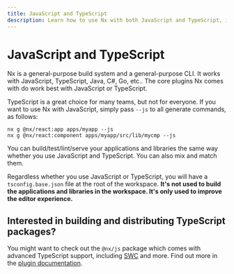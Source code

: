```yaml
---
title: JavaScript and TypeScript
description: Learn how to use Nx with both JavaScript and TypeScript, including how to generate JS files, mix languages in your workspace, and build TypeScript packages with advanced features.
---
```


# JavaScript and TypeScript

Nx is a general-purpose build system and a general-purpose CLI. It works with JavaScript, TypeScript, Java, C#, Go, etc.. The core plugins Nx comes with do work best with JavaScript or TypeScript.

TypeScript is a great choice for many teams, but not for everyone. If you want to use Nx with JavaScript, simply pass `--js` to all generate commands, as follows:

```shell
nx g @nx/react:app apps/myapp --js
nx g @nx/react:component apps/myapp/src/lib/mycmp --js
```

You can build/test/lint/serve your applications and libraries the same way whether you use JavaScript and TypeScript. You can also mix and match them.

Regardless whether you use JavaScript or TypeScript, you will have a `tsconfig.base.json` file at the root of the workspace. **It's not used to build the applications and libraries in the workspace. It's only used to improve the editor experience.**

## Interested in building and distributing TypeScript packages?

You might want to check out the `@nx/js` package which comes with advanced TypeScript support, including [SWC](https://swc.rs/) and more. Find out more in the [plugin documentation](/technologies/typescript/api).

